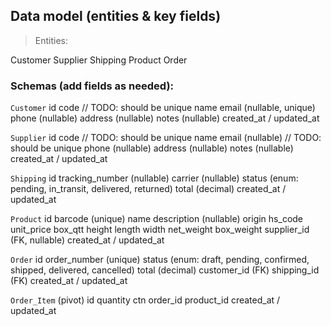 ## Data model (entities & key fields)

> Entities:

Customer
Supplier
Shipping
Product
Order

### Schemas (add fields as needed):

`Customer`
id
code // TODO: should be unique
name
email (nullable, unique)
phone (nullable)
address (nullable)
notes (nullable)
created_at / updated_at

`Supplier`
id
code // TODO: should be unique
name
email (nullable) // TODO: should be unique
phone (nullable)
address (nullable)
notes (nullable)
created_at / updated_at

`Shipping`
id
tracking_number (nullable)
carrier (nullable)
status (enum: pending, in_transit, delivered, returned)
total (decimal)
created_at / updated_at

`Product`
id
barcode (unique)
name
description (nullable)
origin
hs_code
unit_price
box_qtt
height
length
width
net_weight
box_weight
supplier_id (FK, nullable)
created_at / updated_at

`Order`
id
order_number (unique)
status (enum: draft, pending, confirmed, shipped, delivered, cancelled)
total (decimal) 
customer_id (FK)
shipping_id (FK)
created_at / updated_at

`Order_Item` (pivot)
id
quantity
ctn
order_id
product_id
created_at / updated_at
